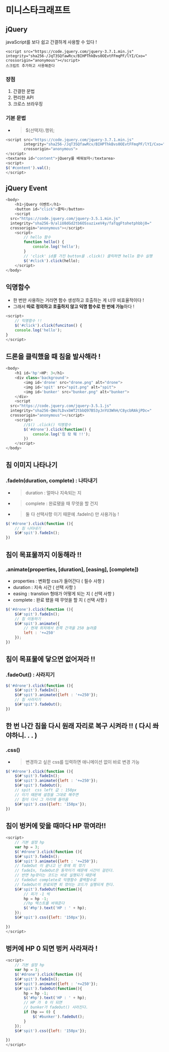 # 미니스타크래프트

## jQuery
javaScript를 보다 쉽고 간결하게 사용할 수 있다 !
```
<script src="https://code.jquery.com/jquery-3.7.1.min.js"
integrity="sha256-/JqT3SQfawRcv/BIHPThkBvs0OEvtFFmqPF/lYI/Cxo="
crossorigin="anonymous"></script>
스크립트 추가하고 사용해준다
```

### 장점
1. 간결한 문법
2. 편리한 API
3. 크로스 브라우징

### 기본 문법
- > $(선택자).행위;
  
```javascript
<script src="https://code.jquery.com/jquery-3.7.1.min.js"
        integrity="sha256-/JqT3SQfawRcv/BIHPThkBvs0OEvtFFmqPF/lYI/Cxo="
        crossorigin="anonymous">
</script>
<textarea id="content">jQuery를 배워보자</textarea>
<script>
$('#content').val();
</script>
```


## jQuery Event

```javascript
<body>
    <h1>jQuery 이벤트</h1>
    <button id="click">클릭</button>
    <script
  src="https://code.jquery.com/jquery-3.5.1.min.js"
  integrity="sha256-9/aliU8dGd2tb6OSsuzixeV4y/faTqgFtohetphbbj0="
  crossorigin="anonymous"></script>
    <script>
        // hello 함수
        function hello() {
            console.log('hello');
        }
        // 'click' id를 가진 button을 .click() 클릭하면 hello 함수 실행
        $('#click').click(hello);
    </script>
</body>
```


## 익명함수 
-  한 번만 사용하는 거라면 함수 생성하고 호출하는 게 너무 비효율적이다 !
-  그래서 **따로 정의하고 호출하지 않고 익명 함수로 한 번에 가능**하다 !

```javascript
<script>
    // 익명함수 !! 
    $('#click').click(funciton() {
    console.log('hello');
}   
</script>
```

## 드론을 클릭했을 때 침을 발사해라 !

```javascript
<body>
    <h1 id='hp'>HP: 3</h1>
    <div class='background'>
        <img id='drone' src="drone.png" alt="drone">
        <img id='spit' src="spit.png" alt="spit">
        <img id='bunker' src="bunker.png" alt="bunker">
    </div>
    <script
  src="https://code.jquery.com/jquery-3.5.1.js"
  integrity="sha256-QWo7LDvxbWT2tbbQ97B53yJnYU3WhH/C8ycbRAkjPDc="
  crossorigin="anonymous"></script>
    <script>
        //$() .click() 익명함수
        $('#drone').click(function() {
            console.log('침 캌 퉤 !!');
        })    
    </script>
</body>
```
## 침 이미지 나타나기
### .fadeIn(duration, complete) : 나타내기
- > duration : 얼마나 지속되는 지
- > complete : 완료됐을 때 무엇을 할 건지
- > 둘 다 선택사항 이기 때문에 .fadeIn() 만 사용가능 !
```javascript
$('#drone').click(function (){
    // 침 나타내기
    $(#'spit').fadeIn();
})
```

## 침이 목표물까지 이동해라 !!

### .animate(properties, [duration], [easing], [complete])
- properties : 변화할 css가 들어간다  ( 필수 사항 )
- duration : 지속 시간 ( 선택 사항 )
- easing : transtion 형태가 어떻게 되는 지 ( 선택 사항 )
- complete : 완료 됐을 때 무엇을 할 지 ( 선택 사항 )


```javascript
$('#drone').click(function (){
    $(#'spit').fadeIn();
    // 침 이동하기
    $(#'spit').animate({
        // 현재 위치에서 왼쪽 간격을 250 늘려줌
        left : '+=250'
    });
})
```

## 침이 목표물에 닿으면 없어져라 !!
### .fadeOut() : 사라지기


```javascript
$('#drone').click(function (){
    $(#'spit').fadeIn();
    $(#'spit').animate({left : '+=250'});
    // 침 사라지기
    $(#'spit').fadeOut();
})
```

## 한 번 나간 침을 다시 원래 자리로 복구 시켜라 !! ( 다시 쏴야하니. . . )

### .css() 
- > 변경하고 싶은 css를 입력하면 애니메이션 없이 바로 변경 가능


```javascript
$('#drone').click(function (){
    $(#'spit').fadeIn();
    $(#'spit').animate({left : '+=250'});
    $(#'spit').fadeOut();
    // spit  css left 값 : 150px
    // 이기 때문에 설정을 그대로 해주면 
    // 침이 다시 그 자리에 돌아옴
    $(#'spit').css({left: '150px'});
})
```

## 침이 벙커에 맞을 때마다 HP 깎여라!!

```javascript
<script>
    // 기본 설정 hp
    var hp = 3;
    $('#drone').click(function (){
    $(#'spit').fadeIn();
    $(#'spit').animate({left : '+=250'});
    // fadeOut 이 끝나고 난 후에 피 깎기
    // fadeIn, fadeOut은 동작이기 때문에 시간이 걸린다.
    // 반면 hp깎이는 코드는 바로 실행되기 때문에
    // fadeOut complete로 익명함수 콜백함수로
    // fadeOut이 완료되면 피 깎이는 코드가 실행되게 한다.
    $(#'spit').fadeOut(function(){
        // 피가 -1 씩 
        hp = hp -1;
        //hp 텍스트를 바꿔준다
        $('#hp').text('HP : ' + hp);
    });
    $(#'spit').css({left: '150px'});
    
})
</script>
```

## 벙커에 HP 0 되면 벙커 사라져라 !
```javascript
<script>
    // 기본 설정 hp
    var hp = 3;
    $('#drone').click(function (){
    $(#'spit').fadeIn();
    $(#'spit').animate({left : '+=250'});
    $(#'spit').fadeOut(function(){
        hp = hp -1;
        $('#hp').text('HP : ' + hp);
        // HP 가  0 이 되면
        // bunker가 fadeOut() 사라진다.
        if (hp == 0) {
            $('#bunker').fadeOut();
        }       
    });
    $(#'spit').css({left: '150px'});
    
})
</script>
```
